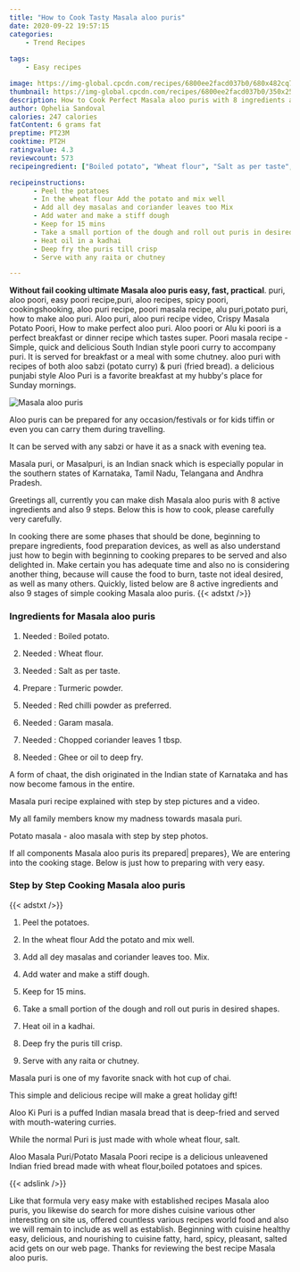 ```yaml
---
title: "How to Cook Tasty Masala aloo puris"
date: 2020-09-22 19:57:15
categories:
    - Trend Recipes
    
tags:
    - Easy recipes

image: https://img-global.cpcdn.com/recipes/6800ee2facd037b0/680x482cq70/masala-aloo-puris-recipe-main-photo.jpg
thumbnail: https://img-global.cpcdn.com/recipes/6800ee2facd037b0/350x250cq70/masala-aloo-puris-recipe-main-photo.jpg
description: How to Cook Perfect Masala aloo puris with 8 ingredients and 9 stages of easy cooking.
author: Ophelia Sandoval
calories: 247 calories
fatContent: 6 grams fat
preptime: PT23M
cooktime: PT2H
ratingvalue: 4.3
reviewcount: 573
recipeingredient: ["Boiled potato", "Wheat flour", "Salt as per taste", "Turmeric powder", "Red chilli powder as preferred", "Garam masala", "Chopped coriander leaves 1 tbsp", "Ghee or oil to deep fry"]

recipeinstructions: 
      - Peel the potatoes 
      - In the wheat flour Add the potato and mix well 
      - Add all dey masalas and coriander leaves too Mix 
      - Add water and make a stiff dough 
      - Keep for 15 mins 
      - Take a small portion of the dough and roll out puris in desired shapes 
      - Heat oil in a kadhai 
      - Deep fry the puris till crisp 
      - Serve with any raita or chutney

---
```




**Without fail cooking ultimate Masala aloo puris easy, fast, practical**. puri, aloo poori, easy poori recipe,puri, aloo recipes, spicy poori, cookingshooking, aloo puri recipe, poori masala recipe, alu puri,potato puri, how to make aloo puri. Aloo puri, aloo puri recipe video, Crispy Masala Potato Poori, How to make perfect aloo puri. Aloo poori or Alu ki poori is a perfect breakfast or dinner recipe which tastes super. Poori masala recipe - Simple, quick and delicious South Indian style poori curry to accompany puri. It is served for breakfast or a meal with some chutney. aloo puri with recipes of both aloo sabzi (potato curry) &amp; puri (fried bread). a delicious punjabi style Aloo Puri is a favorite breakfast at my hubby&#39;s place for Sunday mornings.


![Masala aloo puris](https://img-global.cpcdn.com/recipes/6800ee2facd037b0/680x482cq70/masala-aloo-puris-recipe-main-photo.jpg "Masala aloo puris")



Aloo puris can be prepared for any occasion/festivals or for kids tiffin or even you can carry them during travelling.

It can be served with any sabzi or have it as a snack with evening tea.

Masala puri, or Masalpuri, is an Indian snack which is especially popular in the southern states of Karnataka, Tamil Nadu, Telangana and Andhra Pradesh.


Greetings all, currently you can make dish Masala aloo puris with 8 active ingredients and also 9 steps. Below this is how to cook, please carefully very carefully.

In cooking there are some phases that should be done, beginning to prepare ingredients, food preparation devices, as well as also understand just how to begin with beginning to cooking prepares to be served and also delighted in. Make certain you has adequate time and also no is considering another thing, because will cause the food to burn, taste not ideal desired, as well as many others. Quickly, listed below are 8 active ingredients and also 9 stages of simple cooking Masala aloo puris.
{{< adstxt />}}

### Ingredients for Masala aloo puris


1. Needed  : Boiled potato.

1. Needed  : Wheat flour.

1. Needed  : Salt as per taste.

1. Prepare  : Turmeric powder.

1. Needed  : Red chilli powder as preferred.

1. Needed  : Garam masala.

1. Needed  : Chopped coriander leaves 1 tbsp.

1. Needed  : Ghee or oil to deep fry.


A form of chaat, the dish originated in the Indian state of Karnataka and has now become famous in the entire.

Masala puri recipe explained with step by step pictures and a video.

My all family members know my madness towards masala puri.

Potato masala - aloo masala with step by step photos.


If all components Masala aloo puris its prepared| prepares}, We are entering into the cooking stage. Below is just how to preparing with very easy.

### Step by Step Cooking Masala aloo puris

{{< adstxt />}}


1. Peel the potatoes.



1. In the wheat flour Add the potato and mix well.



1. Add all dey masalas and coriander leaves too. Mix.



1. Add water and make a stiff dough.



1. Keep for 15 mins.



1. Take a small portion of the dough and roll out puris in desired shapes.



1. Heat oil in a kadhai.



1. Deep fry the puris till crisp.



1. Serve with any raita or chutney.




Masala puri is one of my favorite snack with hot cup of chai.

This simple and delicious recipe will make a great holiday gift!

Aloo Ki Puri is a puffed Indian masala bread that is deep-fried and served with mouth-watering curries.

While the normal Puri is just made with whole wheat flour, salt.

Aloo Masala Puri/Potato Masala Poori recipe is a delicious unleavened Indian fried bread made with wheat flour,boiled potatoes and spices.


{{< adslink />}}

Like that formula very easy make with established recipes Masala aloo puris, you likewise do search for more dishes cuisine various other interesting on site us, offered countless various recipes world food and also we will remain to include as well as establish. Beginning with cuisine healthy easy, delicious, and nourishing to cuisine fatty, hard, spicy, pleasant, salted acid gets on our web page. Thanks for reviewing the best recipe Masala aloo puris.
